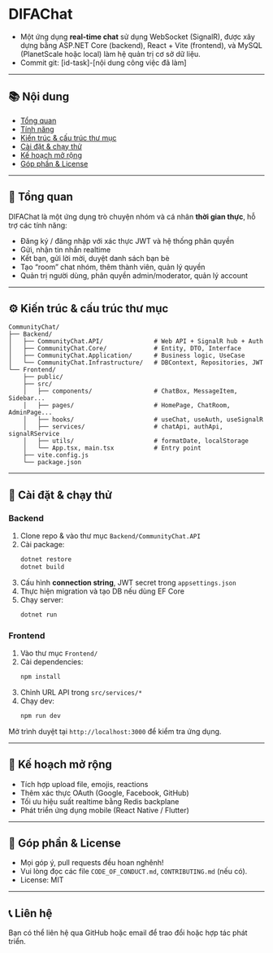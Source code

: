 # DIFAChat

- Một ứng dụng **real-time chat** sử dụng WebSocket (SignalR), được xây dựng bằng ASP.NET Core (backend), React + Vite (frontend), và MySQL (PlanetScale hoặc local) làm hệ quản trị cơ sở dữ liệu.
- Commit git: [id-task]-[nội dung công việc đã làm]
---

## 📚 Nội dung

- [Tổng quan](#tổng-quan)
- [Tính năng](#tính-năng)
- [Kiến trúc & cấu trúc thư mục](#kiến-trúc--cấu-trúc-thư-mục)
- [Cài đặt & chạy thử](#cài-đặt--chạy-thử)
- [Kế hoạch mở rộng](#kế-hoạch-mở-rộng)
- [Góp phần & License](#góp-phần--license)

---

## 🧱 Tổng quan

DIFAChat là một ứng dụng trò chuyện nhóm và cá nhân **thời gian thực**, hỗ trợ các tính năng:

- Đăng ký / đăng nhập với xác thực JWT và hệ thống phân quyền
- Gửi, nhận tin nhắn realtime
- Kết bạn, gửi lời mời, duyệt danh sách bạn bè
- Tạo “room” chat nhóm, thêm thành viên, quản lý quyền
- Quản trị người dùng, phân quyền admin/moderator, quản lý account

---

## ⚙️ Kiến trúc & cấu trúc thư mục

```plaintext
CommunityChat/
├── Backend/
│   ├── CommunityChat.API/              # Web API + SignalR hub + Auth
│   ├── CommunityChat.Core/             # Entity, DTO, Interface
│   ├── CommunityChat.Application/      # Business logic, UseCase
│   └── CommunityChat.Infrastructure/   # DBContext, Repositories, JWT
└── Frontend/
    ├── public/
    ├── src/
    │   ├── components/                 # ChatBox, MessageItem, Sidebar...
    │   ├── pages/                      # HomePage, ChatRoom, AdminPage...
    │   ├── hooks/                      # useChat, useAuth, useSignalR
    │   ├── services/                   # chatApi, authApi, signalRService
    │   ├── utils/                      # formatDate, localStorage
    │   └── App.tsx, main.tsx           # Entry point
    ├── vite.config.js
    └── package.json
```

---

## 🚀 Cài đặt & chạy thử

### Backend

1. Clone repo & vào thư mục `Backend/CommunityChat.API`
2. Cài package:
   ```bash
   dotnet restore
   dotnet build
   ```
3. Cấu hình **connection string**, JWT secret trong `appsettings.json`
4. Thực hiện migration và tạo DB nếu dùng EF Core
5. Chạy server:
   ```bash
   dotnet run
   ```

### Frontend

1. Vào thư mục `Frontend/`
2. Cài dependencies:
   ```bash
   npm install
   ```
3. Chỉnh URL API trong `src/services/*`
4. Chạy dev:
   ```bash
   npm run dev
   ```

Mở trình duyệt tại `http://localhost:3000` để kiểm tra ứng dụng.

---

## 🎯 Kế hoạch mở rộng

- Tích hợp upload file, emojis, reactions
- Thêm xác thực OAuth (Google, Facebook, GitHub)
- Tối ưu hiệu suất realtime bằng Redis backplane
- Phát triển ứng dụng mobile (React Native / Flutter)

---

## 🤝 Góp phần & License

- Mọi góp ý, pull requests đều hoan nghênh!
- Vui lòng đọc các file `CODE_OF_CONDUCT.md`, `CONTRIBUTING.md` (nếu có).
- License: MIT

---

## 📞 Liên hệ

Bạn có thể liên hệ qua GitHub hoặc email để trao đổi hoặc hợp tác phát triển.
